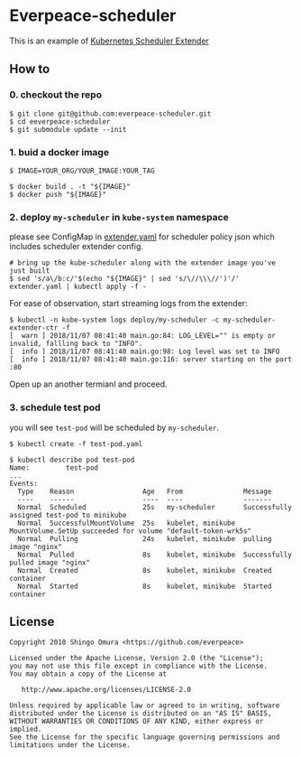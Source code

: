 # Everpeace-scheduler
This is an example of [Kubernetes Scheduler Extender](https://github.com/kubernetes/community/blob/master/contributors/design-proposals/scheduling/scheduler_extender.md)

## How to

### 0. checkout the repo

```shell
$ git clone git@github.com:everpeace-scheduler.git
$ cd eeverpeace-scheduler
$ git submodule update --init
```

### 1. buid a docker image

```
$ IMAGE=YOUR_ORG/YOUR_IMAGE:YOUR_TAG

$ docker build . -t "${IMAGE}"
$ docker push "${IMAGE}"
```

### 2. deploy `my-scheduler` in `kube-system` namespace
please see ConfigMap in [extender.yaml](extender.yaml) for scheduler policy json which includes scheduler extender config.

```
# bring up the kube-scheduler along with the extender image you've just built
$ sed 's/a\/b:c/'$(echo "${IMAGE}" | sed 's/\//\\\//')'/' extender.yaml | kubectl apply -f -
```

For ease of observation, start streaming logs from the extender:

```console
$ kubectl -n kube-system logs deploy/my-scheduler -c my-scheduler-extender-ctr -f
[  warn ] 2018/11/07 08:41:40 main.go:84: LOG_LEVEL="" is empty or invalid, fallling back to "INFO".
[  info ] 2018/11/07 08:41:40 main.go:98: Log level was set to INFO
[  info ] 2018/11/07 08:41:40 main.go:116: server starting on the port :80
```

Open up an another termianl and proceed.

### 3. schedule test pod

you will see `test-pod` will be scheduled by `my-scheduler`.

```
$ kubectl create -f test-pod.yaml

$ kubectl describe pod test-pod
Name:         test-pod
...
Events:
  Type    Reason                 Age   From               Message
  ----    ------                 ----  ----               -------
  Normal  Scheduled              25s   my-scheduler       Successfully assigned test-pod to minikube
  Normal  SuccessfulMountVolume  25s   kubelet, minikube  MountVolume.SetUp succeeded for volume "default-token-wrk5s"
  Normal  Pulling                24s   kubelet, minikube  pulling image "nginx"
  Normal  Pulled                 8s    kubelet, minikube  Successfully pulled image "nginx"
  Normal  Created                8s    kubelet, minikube  Created container
  Normal  Started                8s    kubelet, minikube  Started container
```


## License

```
Copyright 2018 Shingo Omura <https://github.com/everpeace>

Licensed under the Apache License, Version 2.0 (the "License");
you may not use this file except in compliance with the License.
You may obtain a copy of the License at

   http://www.apache.org/licenses/LICENSE-2.0

Unless required by applicable law or agreed to in writing, software
distributed under the License is distributed on an "AS IS" BASIS,
WITHOUT WARRANTIES OR CONDITIONS OF ANY KIND, either express or implied.
See the License for the specific language governing permissions and
limitations under the License.
```
